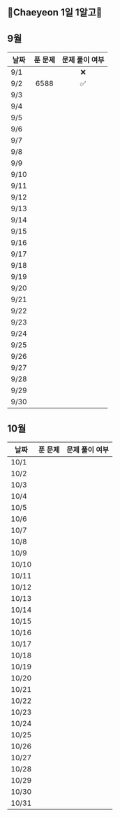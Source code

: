 ## 🌼Chaeyeon 1일 1알고🌼

## 9월

| 날짜 | 푼 문제 | 문제 풀이 여부 |
| ---- | :-----:| :-----------: |
| 9/1  |        |      ❌        |
| 9/2  |  6588  |      ✅        |
| 9/3  |        |               |
| 9/4  |        |               |
| 9/5  |        |               |
| 9/6  |        |               |
| 9/7  |        |               |
| 9/8  |        |               |
| 9/9  |        |               |
| 9/10 |        |               |
| 9/11 |        |               |
| 9/12 |        |               |
| 9/13 |        |               |
| 9/14 |        |               |
| 9/15 |        |               |
| 9/16 |        |               |
| 9/17 |        |               |
| 9/18 |        |               |
| 9/19 |        |               |
| 9/20 |        |               |
| 9/21 |        |               |
| 9/22 |        |               |
| 9/23 |        |               |
| 9/24 |        |               |
| 9/25 |        |               |
| 9/26 |        |               |
| 9/27 |        |               |
| 9/28 |        |               |
| 9/29 |        |               |
| 9/30 |        |               |

## 10월

| 날짜 | 푼 문제 | 문제 풀이 여부 |
| ---- | :-----:| :-----------: |
| 10/1  |        |               |
| 10/2  |        |               |
| 10/3  |        |               |
| 10/4  |        |               |
| 10/5  |        |               |
| 10/6  |        |               |
| 10/7  |        |               |
| 10/8  |        |               |
| 10/9  |        |               |
| 10/10 |        |               |
| 10/11 |        |               |
| 10/12 |        |               |
| 10/13 |        |               |
| 10/14 |        |               |
| 10/15 |        |               |
| 10/16 |        |               |
| 10/17 |        |               |
| 10/18 |        |               |
| 10/19 |        |               |
| 10/20 |        |               |
| 10/21 |        |               |
| 10/22 |        |               |
| 10/23 |        |               |
| 10/24 |        |               |
| 10/25 |        |               |
| 10/26 |        |               |
| 10/27 |        |               |
| 10/28 |        |               |
| 10/29 |        |               |
| 10/30 |        |               |
| 10/31 |        |               |
